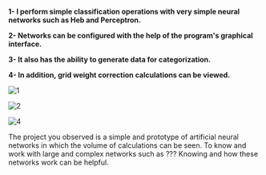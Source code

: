 <b>1- I perform simple classification operations with very simple neural networks such as Heb and Perceptron.</b>

<b>2- Networks can be configured with the help of the program's graphical interface. </b>

<b>3- It also has the ability to generate data for categorization.</b>

<b>4- In addition, grid weight correction calculations can be viewed.</b>


![1](https://user-images.githubusercontent.com/76064876/134821190-e68a9d52-b89e-4137-af45-0cb2e5300eb0.PNG)

![2](https://user-images.githubusercontent.com/76064876/134821195-eab9a624-a478-4b87-b2f5-19a638fbcfdc.PNG)

![4](https://user-images.githubusercontent.com/76064876/134821204-528a2c04-308e-425e-9d3a-ae82d368febf.PNG)


The project you observed is a simple and prototype of artificial neural networks in which the volume of calculations can be seen.
To know and work with large and complex networks such as ??? Knowing and how these networks work can be helpful.
